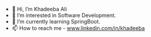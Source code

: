 - 👋 Hi, I’m Khadeeba Ali
- 👀 I’m interested in Software Development.
- 🌱 I’m currently learning SpringBoot.
- 📫 How to reach me - www.linkedin.com/in/khadeeba

<!---
Ali-207/Ali-207 is a ✨ special ✨ repository because its `README.md` (this file) appears on your GitHub profile.
You can click the Preview link to take a look at your changes.
--->
